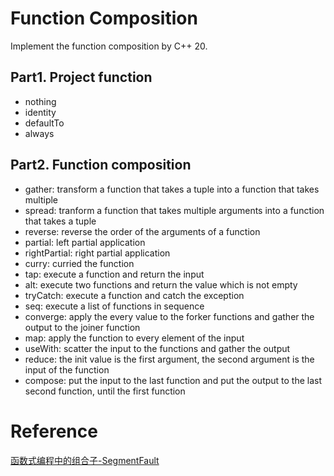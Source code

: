 # Function Composition

Implement the function composition by C++ 20.

## Part1. Project function

- nothing
- identity
- defaultTo
- always

## Part2. Function composition

- gather: transform a function that takes a tuple into a function that takes multiple
- spread: tranform a function that takes multiple arguments into a function that takes a tuple
- reverse: reverse the order of the arguments of a function
- partial: left partial application
- rightPartial: right partial application
- curry: curried the function
- tap: execute a function and return the input
- alt: execute two functions and return the value which is not empty
- tryCatch: execute a function and catch the exception
- seq: execute a list of functions in sequence
- converge: apply the every value to the forker functions and gather the output to the joiner function
- map: apply the function to every element of the input
- useWith: scatter the input to the functions and gather the output
- reduce: the init value is the first argument, the second argument is the input of the function
- compose: put the input to the last function and put the output to the last second function, until the first function

# Reference

[函数式编程中的组合子-SegmentFault](https://segmentfault.com/a/1190000016803036)
